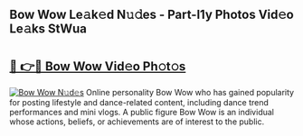 ## Bow Wow Le𝚊k𝚎d N𝚞𝚍es - Part-l1y Photos Vid𝚎o Le𝚊ks StWua

# <h2><a href="http://fbeggkq.evod.top/?m=Bow+Wow">🔗 👉🔴 Bow Wow Vid𝚎o Ph𝚘t𝚘s</a></h2>

[![Bow Wow N𝚞d𝚎s](https://i.imgur.com/8V9OHl7.gif)](http://fbeggkq.evod.top/?m=Bow+Wow)
Online personality Bow Wow who has gained popularity for posting lifestyle and dance-related content, including dance trend performances and mini vlogs. A public figure Bow Wow is an individual whose actions, beliefs, or achievements are of interest to the public. 
